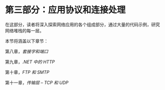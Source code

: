 # 第三部分：应用协议和连接处理

在这部分，读者将深入探索网络应用的各个组成部分，通过大量的代码示例，研究网络堆栈的每一层。

本节将涵盖以下章节：

第八章，*套接字和端口*

第九章，*.NET 中的 HTTP*

第十章，*FTP 和 SMTP*

第十一章，*传输层 – TCP 和 UDP*
